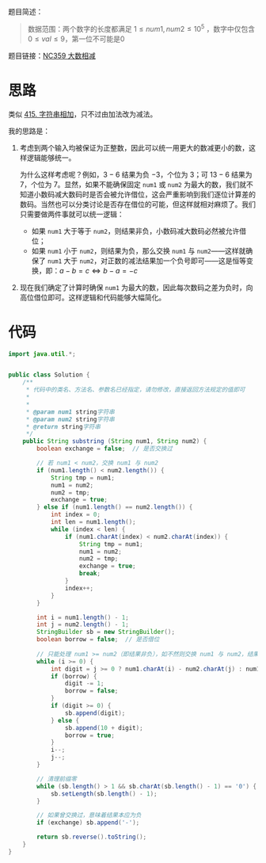 题目简述：

> 数据范围：两个数字的长度都满足 $1\leqslant num1,num2\leqslant10^5$ ，数字中仅包含 $0\leqslant val\leqslant9$，第一位不可能是0

题目链接：[NC359 大数相减](https://www.nowcoder.com/practice/ae4d84312e384a1fa100b613f93f3fe0)

# 思路

类似 [415. 字符串相加](https://leetcode.cn/problems/add-strings/)，只不过由加法改为减法。

我的思路是：

1. 考虑到两个输入均被保证为正整数，因此可以统一用更大的数减更小的数，这样逻辑能够统一。

   为什么这样考虑呢？例如，$3-6$ 结果为负 $-3$，个位为 $3$；可 $13-6$ 结果为 $7$，个位为 $7$。显然，如果不能确保固定 `num1` 或 `num2` 为最大的数，我们就不知道小数码减大数码时是否会被允许借位，这会严重影响到我们逐位计算差的数码。当然也可以分类讨论是否存在借位的可能，但这样就相对麻烦了。我们只需要做两件事就可以统一逻辑：

   - 如果 `num1` 大于等于 `num2`，则结果非负，小数码减大数码必然被允许借位；
   - 如果 `num1` 小于 `num2`，则结果为负，那么交换 `num1` 与 `num2`——这样就确保了 `num1` 大于 `num2`，对正数的减法结果加一个负号即可——这是恒等变换，即：$a-b=c\Leftrightarrow b-a=-c$

2. 现在我们确定了计算时确保 `num1` 为最大的数，因此每次数码之差为负时，向高位借位即可。这样逻辑和代码能够大幅简化。

 # 代码

```java
import java.util.*;


public class Solution {
    /**
     * 代码中的类名、方法名、参数名已经指定，请勿修改，直接返回方法规定的值即可
     *
     * 
     * @param num1 string字符串 
     * @param num2 string字符串 
     * @return string字符串
     */
    public String substring (String num1, String num2) {
        boolean exchange = false;  // 是否交换过

        // 若 num1 < num2，交换 num1 与 num2
        if (num1.length() < num2.length()) {
            String tmp = num1;
            num1 = num2;
            num2 = tmp;
            exchange = true;
        } else if (num1.length() == num2.length()) {
            int index = 0;
            int len = num1.length();
            while (index < len) {
                if (num1.charAt(index) < num2.charAt(index)) {
                    String tmp = num1;
                    num1 = num2;
                    num2 = tmp;
                    exchange = true;
                    break;
                }
                index++;
            }
        }

        int i = num1.length() - 1;
        int j = num2.length() - 1;
        StringBuilder sb = new StringBuilder();
        boolean borrow = false;  // 是否借位
        
        // 只能处理 num1 >= num2（即结果非负），如不然则交换 num1 与 num2，结果取反
        while (i >= 0) {
            int digit = j >= 0 ? num1.charAt(i) - num2.charAt(j) : num1.charAt(i) - '0';
            if (borrow) {
                digit -= 1;
                borrow = false;
            }
            if (digit >= 0) {
                sb.append(digit);
            } else {
                sb.append(10 + digit);
                borrow = true;
            }
            i--;
            j--;
        }

        // 清理前缀零
        while (sb.length() > 1 && sb.charAt(sb.length() - 1) == '0') {
            sb.setLength(sb.length() - 1);
        }

        // 如果曾交换过，意味着结果本应为负
        if (exchange) sb.append('-');

        return sb.reverse().toString();
    }
}
```

